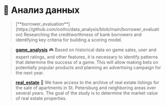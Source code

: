 
<h1>🔭 Анализ данных</h1>

<blockquote>
[**borrower_evaluation**](https://github.com/ootho/data_analysis/blob/main/borrower_evaluation)
 Researching the creditworthiness of bank borrowers and identifying key criteria for building a scoring model.
</blockquote>

<blockquote>

[**game_analysis**](https://github.com/ootho/data_analysis/blob/main/game_analysis)
 🎮 Based on historical data on game sales, user and expert ratings, and other features, it is necessary to identify patterns that determine the success of a game. This will allow making bets on potentially popular products and planning an advertising campaign for the next year.
</blockquote>

<blockquote>

[**real_estate**](https://github.com/ootho/data_analysis/blob/main/real_estate)
 🏡 We have access to the archive of real estate listings for the sale of apartments in St. Petersburg and neighboring areas over several years. The goal of the study is to determine the market value of real estate properties.
</blockquote>
